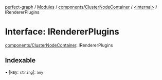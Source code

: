 [perfect-graph](../README.md) / [Modules](../modules.md) / [components/ClusterNodeContainer](../modules/components_ClusterNodeContainer.md) / [<internal\>](../modules/components_ClusterNodeContainer._internal_.md) / IRendererPlugins

# Interface: IRendererPlugins

[components/ClusterNodeContainer](../modules/components_ClusterNodeContainer.md).[<internal>](../modules/components_ClusterNodeContainer._internal_.md).IRendererPlugins

## Indexable

▪ [key: `string`]: `any`
